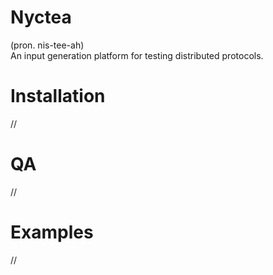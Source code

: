 # Nyctea
(pron. nis-tee-ah) <br>
An input generation platform for testing distributed protocols.

# Installation
//

# QA
//

# Examples
//
